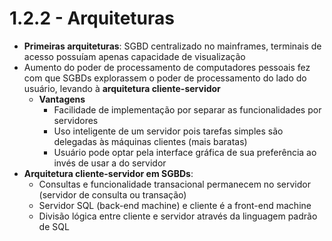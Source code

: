 # 1.2.2 - Arquiteturas

* **Primeiras arquiteturas**: SGBD centralizado no mainframes, terminais de acesso possuíam apenas capacidade de visualização
* Aumento do poder de processamento de computadores pessoais fez com que SGBDs explorassem o poder de processamento do lado do usuário, levando à **arquitetura cliente-servidor**
  * **Vantagens**
    * Facilidade de implementação por separar as funcionalidades por servidores
    * Uso inteligente de um servidor pois tarefas simples são delegadas às máquinas clientes (mais baratas)
    * Usuário pode optar pela interface gráfica de sua preferência ao invés de usar a do servidor
* **Arquitetura cliente-servidor em SGBDs**:
  * Consultas e funcionalidade transacional permanecem no servidor (servidor de consulta ou transação)
  * Servidor SQL (back-end machine) e cliente é a front-end machine
  * Divisão lógica entre cliente e servidor através da linguagem padrão de SQL